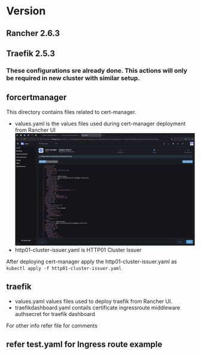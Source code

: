 # Version

## Rancher 2.6.3

## Traefik 2.5.3

### These configurations sre already done. This actions will only be required in new cluster with similar setup.

## forcertmanager

This directory contains files related to cert-manager.

- values.yaml is the values files used during cert-manager deployment from Rancher UI
  ![](2022-02-28-18-55-14.png)
- http01-cluster-issuer.yaml is HTTP01 Cluster Issuer

After deploying cert-manager apply the http01-cluster-issuer.yaml as `kubectl apply -f http01-cluster-issuer.yaml`

## traefik

- values.yaml values files used to deploy traefik from Rancher UI.
- traefikdashboard.yaml contails certificate ingressroute middleware authsecret for traefik dashboard

For other info refer file for comments

## refer test.yaml for Ingress route example
